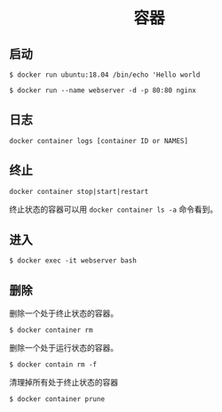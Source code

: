 <center>
  <h1>容器</h1>
</center>

## 启动

`$ docker run ubuntu:18.04 /bin/echo 'Hello world`

`$ docker run --name webserver -d -p 80:80 nginx`



## 日志

`docker container logs [container ID or NAMES]`



## 终止

`docker container stop|start|restart`

终止状态的容器可以用 `docker container ls -a` 命令看到。



## 进入

`$ docker exec -it webserver bash`



## 删除

删除一个处于终止状态的容器。

`$ docker container rm`

删除一个处于运行状态的容器。

`$ docker contain rm -f`

清理掉所有处于终止状态的容器

`$ docker container prune`